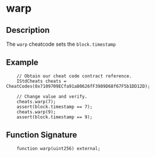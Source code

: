# warp

## Description
The `warp` cheatcode sets the `block.timestamp`

## Example
```solidity
    // Obtain our cheat code contract reference.
    IStdCheats cheats = CheatCodes(0x7109709ECfa91a80626fF3989D68f67F5b1DD12D);

    // Change value and verify.
    cheats.warp(7);
    assert(block.timestamp == 7);
    cheats.warp(9);
    assert(block.timestamp == 9);
```

## Function Signature
```solidity
    function warp(uint256) external;
```
